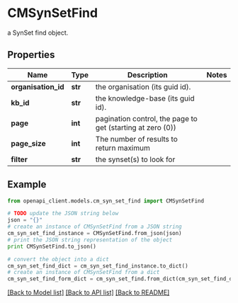 # CMSynSetFind

a SynSet find object.

## Properties
Name | Type | Description | Notes
------------ | ------------- | ------------- | -------------
**organisation_id** | **str** | the organisation (its guid id). | 
**kb_id** | **str** | the knowledge-base (its guid id). | 
**page** | **int** | pagination control, the page to get (starting at zero (0)) | 
**page_size** | **int** | The number of results to return maximum | 
**filter** | **str** | the synset(s) to look for | 

## Example

```python
from openapi_client.models.cm_syn_set_find import CMSynSetFind

# TODO update the JSON string below
json = "{}"
# create an instance of CMSynSetFind from a JSON string
cm_syn_set_find_instance = CMSynSetFind.from_json(json)
# print the JSON string representation of the object
print CMSynSetFind.to_json()

# convert the object into a dict
cm_syn_set_find_dict = cm_syn_set_find_instance.to_dict()
# create an instance of CMSynSetFind from a dict
cm_syn_set_find_form_dict = cm_syn_set_find.from_dict(cm_syn_set_find_dict)
```
[[Back to Model list]](../README.md#documentation-for-models) [[Back to API list]](../README.md#documentation-for-api-endpoints) [[Back to README]](../README.md)


